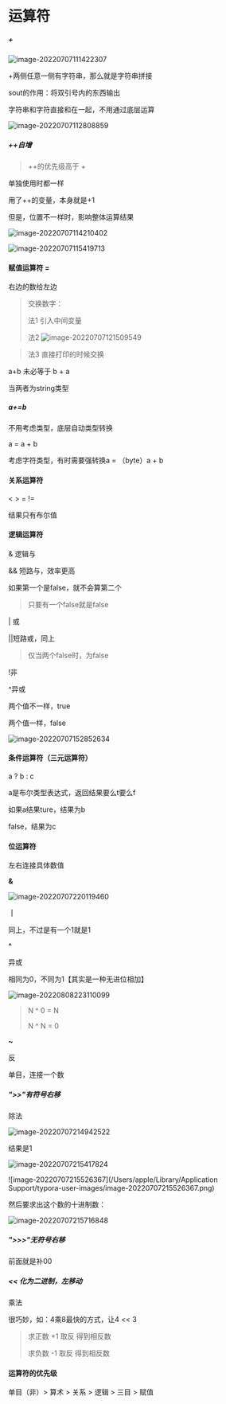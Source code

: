 # 运算符

##### +

![image-20220707111422307](https://xingqiu-tuchuang-1256524210.cos.ap-shanghai.myqcloud.com/3978/image-20220707111422307.png)



+两侧任意一侧有字符串，那么就是字符串拼接

sout的作用：将双引号内的东西输出

字符串和字符直接和在一起，不用通过底层运算

![image-20220707112808859](https://xingqiu-tuchuang-1256524210.cos.ap-shanghai.myqcloud.com/3978/image-20220707112808859.png)



##### ++自增

> ++的优先级高于 + 

单独使用时都一样

用了++的变量，本身就是+1

但是，位置不一样时，影响整体运算结果

![image-20220707114210402](https://xingqiu-tuchuang-1256524210.cos.ap-shanghai.myqcloud.com/3978/image-20220707114210402.png)

![image-20220707115419713](https://xingqiu-tuchuang-1256524210.cos.ap-shanghai.myqcloud.com/3978/image-20220707115419713.png)





#### 赋值运算符 = 

右边的数给左边

> 交换数字：
>
> 法1 引入中间变量
>
> 法2 ![image-20220707121509549](https://xingqiu-tuchuang-1256524210.cos.ap-shanghai.myqcloud.com/3978/image-20220707121509549.png)

> 法3 直接打印的时候交换



a+b 未必等于 b + a

当两者为string类型



##### a+=b

不用考虑类型，底层自动类型转换

a = a + b

考虑字符类型，有时需要强转换a = （byte）a + b



#### 关系运算符

< > = !=

结果只有布尔值



#### 逻辑运算符

& 逻辑与

&& 短路与，效率更高

如果第一个是false，就不会算第二个

> 只要有一个false就是false



| 或

||短路或，同上

> 仅当两个false时，为false



!非



^异或

两个值不一样，true

两个值一样，false

![image-20220707152852634](https://xingqiu-tuchuang-1256524210.cos.ap-shanghai.myqcloud.com/3978/image-20220707152852634.png)



#### 条件运算符（三元运算符）

a ? b : c

a是布尔类型表达式，返回结果要么t要么f

如果a结果ture，结果为b

false，结果为c



#### 位运算符

左右连接具体数值

**&**

![image-20220707220119460](https://xingqiu-tuchuang-1256524210.cos.ap-shanghai.myqcloud.com/3978/image-20220707220119460.png)



**｜**

同上，不过是有一个1就是1



**^**

异或

相同为0，不同为1【其实是一种无进位相加】

![image-20220808223110099](https://xingqiu-tuchuang-1256524210.cos.ap-shanghai.myqcloud.com/3978/image-20220808223110099.png)

> N ^ 0 = N
>
> N ^ N = 0



**~**

反

单目，连接一个数



##### ">>"有符号右移

除法

![image-20220707214942522](https://xingqiu-tuchuang-1256524210.cos.ap-shanghai.myqcloud.com/3978/image-20220707214942522.png)

结果是1

![image-20220707215417824](https://xingqiu-tuchuang-1256524210.cos.ap-shanghai.myqcloud.com/3978/image-20220707215417824.png)

![image-20220707215526367](/Users/apple/Library/Application Support/typora-user-images/image-20220707215526367.png)

然后要求出这个数的十进制数：

![image-20220707215716848](https://xingqiu-tuchuang-1256524210.cos.ap-shanghai.myqcloud.com/3978/image-20220707215716848.png)



##### ">>>"无符号右移

前面就是补00



##### << 化为二进制，左移动

乘法

很巧妙，如：4乘8最快的方式，让4 << 3



> 求正数 +1 取反 得到相反数
>
> 求负数  -1 取反 得到相反数



#### 运算符的优先级

单目（非）> 算术 > 关系 > 逻辑 > 三目 > 赋值